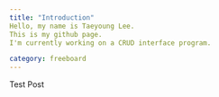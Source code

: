 ```yaml
---
title: "Introduction"
Hello, my name is Taeyoung Lee.
This is my github page.
I'm currently working on a CRUD interface program.

category: freeboard
---
```


Test Post
